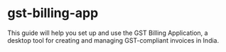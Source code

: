 # gst-billing-app
This guide will help you set up and use the GST Billing Application, a desktop tool for creating and managing GST-compliant invoices in India.
